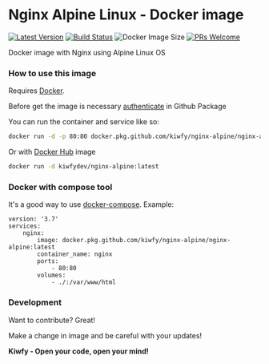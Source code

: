 # Nginx Alpine Linux - Docker image

[![Latest Version](https://img.shields.io/github/v/release/kiwfy/nginx-alpine.svg?style=flat-square)](https://github.com/kiwfy/nginx-alpine/releases)
[![Build Status](https://img.shields.io/github/actions/workflow/status/kiwfy/nginx-alpine/docker-image.yml?style=flat-square)](https://github.com/kiwfy/nginx-alpine/actions?query=workflow%3ACI)
![Docker Image Size](https://img.shields.io/docker/image-size/kiwfydev/nginx-alpine/latest)
[![PRs Welcome](https://img.shields.io/badge/PRs-welcome-brightgreen.svg?style=flat-square)](http://makeapullrequest.com)

Docker image with Nginx using Alpine Linux OS

### How to use this image

Requires [Docker](https://www.docker.com/get-started).

Before get the image is necessary [authenticate](https://docs.github.com/pt/packages/using-github-packages-with-your-projects-ecosystem/configuring-docker-for-use-with-github-packages) in Github Package

You can run the container and service like so:

```sh
docker run -d -p 80:80 docker.pkg.github.com/kiwfy/nginx-alpine/nginx-alpine:latest
```

Or with [Docker Hub](https://hub.docker.com/r/kiwfydev/nginx-alpine) image

```sh
docker run -d kiwfydev/nginx-alpine:latest
```

### Docker with compose tool

It's a good way to use [docker-compose](https://docs.docker.com/compose/). Example:

```
version: '3.7'
services:
    nginx:
        image: docker.pkg.github.com/kiwfy/nginx-alpine/nginx-alpine:latest
        container_name: nginx
        ports:
            - 80:80
        volumes:
            - ./:/var/www/html
```

### Development

Want to contribute? Great!

Make a change in image and be careful with your updates!

**Kiwfy - Open your code, open your mind!**
